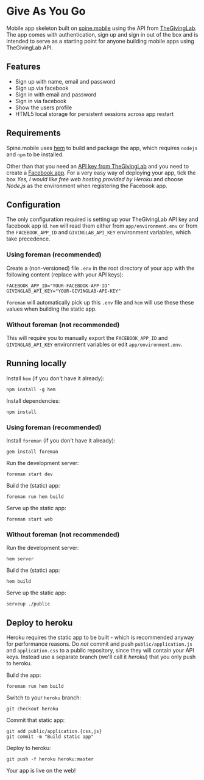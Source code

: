# Give As You Go

Mobile app skeleton built on [spine.mobile](http://spinejs.com/mobile/) using
the API from [TheGivingLab](http://www.thegivinglab.org/). The app comes with
authentication, sign up and sign in out of the box and is intended to serve as
a starting point for anyone building mobile apps using TheGivingLab API.

## Features

* Sign up with name, email and password
* Sign up via facebook
* Sign in with email and password
* Sign in via facebook
* Show the users profile
* HTML5 local storage for persistent sessions across app restart

## Requirements

Spine.mobile uses [hem](https://github.com/maccman/hem) to build and package
the app, which requires `nodejs` and `npm` to be installed.

Other than that you need an [API key from
TheGivingLab](http://www.thegivinglab.org/users/signup?developer=1) and you
need to create a [Facebook app](https://developers.facebook.com/apps). For a
very easy way of deploying your app, tick the box *Yes, I would like free web
hosting provided by Heroku* and choose *Node.js* as the environment when
registering the Facebook app.

## Configuration

The only configuration required is setting up your TheGivingLab API key and
facebook app id. `hem` will read them either from `app/environment.env` or from
the `FACEBOOK_APP_ID` and `GIVINGLAB_API_KEY` environment variables, which take
precedence.

### Using foreman (recommended)

Create a (non-versioned) file `.env` in the root directory of your app with the
following content (replace with your API keys):
```
FACEBOOK_APP_ID="YOUR-FACEBOOK-APP-ID"
GIVINGLAB_API_KEY="YOUR-GIVINGLAB-API-KEY"
```
`foreman` will automatically pick up this `.env` file and `hem` will use these
these values when building the static app.

### Without foreman (not recommended)

This will require you to manually export the `FACEBOOK_APP_ID` and
`GIVINGLAB_API_KEY` environment variables or edit `app/environment.env`.

## Running locally

Install `hem` (if you don't have it already):
```
npm install -g hem
```
Install dependencies:
```
npm install
```

### Using foreman (recommended)

Install `foreman` (if you don't have it already):
```
gem install foreman
```
Run the development server:
```
foreman start dev
```
Build the (static) app:
```
foreman run hem build
```
Serve up the static app:
```
foreman start web
```

### Without foreman (not recommended)

Run the development server:
```
hem server
```
Build the (static) app:
```
hem build
```
Serve up the static app:
```
serveup ./public
```

## Deploy to heroku

Heroku requires the static app to be built - which is recommended anyway for
performance reasons. Do *not* commit and push `public/application.js` and
`application.css` to a public repository, since they will contain your API
keys. Instead use a separate branch (we'll call it *heroku*) that you only
push to heroku.

Build the app:
```
foreman run hem build
```
Switch to your `heroku` branch:
```
git checkout heroku
```
Commit that static app:
```
git add public/application.{css,js}
git commit -m "Build static app"
```
Deploy to heroku:
```
git push -f heroku heroku:master
```
Your app is live on the web!

